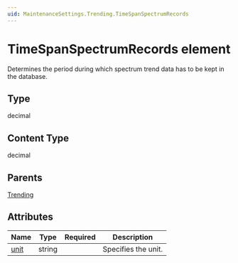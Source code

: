 ```yaml
---
uid: MaintenanceSettings.Trending.TimeSpanSpectrumRecords
---
```


# TimeSpanSpectrumRecords element

Determines the period during which spectrum trend data has to be kept in the database.

## Type

decimal

## Content Type

decimal

## Parents

[Trending](xref:MaintenanceSettings.Trending)

## Attributes

| Name | Type | Required | Description |
| --- | --- | --- | --- |
| [unit](xref:MaintenanceSettings.Trending.TimeSpanSpectrumRecords-unit) | string |  | Specifies the unit. |
